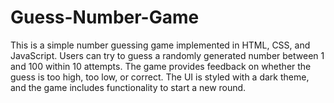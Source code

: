# Guess-Number-Game
 This is a simple number guessing game implemented in HTML, CSS, and JavaScript. Users can try to guess a randomly generated number between 1 and 100 within 10 attempts. The game provides feedback on whether the guess is too high, too low, or correct. The UI is styled with a dark theme, and the game includes functionality to start a new round.
